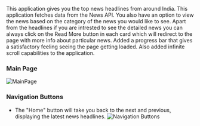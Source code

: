 This application gives you the top news headlines from around India. This application fetches data from the News API.
You also have an option to view the news based on the category of the news you would like to see.
Apart from the headlines if you are intrested to see the detailed news you can always click on the Read More button in each card which will redirect to the page with more info about particular news.
Added a progress bar that gives a satisfactory feeling seeing the page getting loaded.
Also added infinite scroll capabilities to the application.

### Main Page

![MainPage](https://github.com/VB011201/class_based_newsapp/blob/master/public/MainPage.png)

### Navigation Buttons
- The "Home" button will take you back to the next and previous, displaying the latest news headlines.
![Navigation Buttons](https://github.com/VB011201/class_based_newsapp/blob/master/public/Navigation.png)

